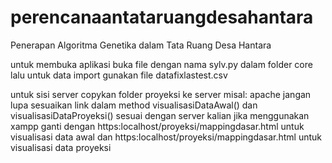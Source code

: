 # perencanaantataruangdesahantara
Penerapan Algoritma Genetika dalam Tata Ruang Desa Hantara

untuk membuka aplikasi buka file dengan nama sylv.py dalam folder core
lalu untuk data import gunakan file datafixlastest.csv 

untuk sisi server copykan folder proyeksi ke server misal: apache
jangan lupa sesuaikan link dalam method visualisasiDataAwal() dan visualisasiDataProyeksi() sesuai dengan server kalian
jika menggunakan xampp ganti dengan https:localhost/proyeksi/mappingdasar.html untuk visualisasi data awal dan
https:localhost/proyeksi/mappingdasar.html untuk visualisasi data proyeksi
